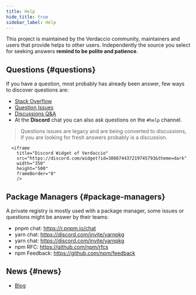 ```yaml
---
title: Help
hide_title: true
sidebar_label: Help
---
```


This project is maintained by the Verdaccio community, maintainers and users that provide helps to other users. Independently the source you select for seeking answers **remind to be polite and patience**.

## Questions {#questions}

If you have a question, most probably has already been answer, few ways to discover questions are:

- [Stack Overflow](https://stackoverflow.com/questions/tagged/verdaccio)
- [Question Issues](https://github.com/verdaccio/verdaccio/issues?utf8=✓&q=is%3Aissue+label%3Aquestion+)
- [Discussions Q&A](https://github.com/verdaccio/verdaccio/discussions/categories/q-a)
- At the **Discord** chat you can also ask questions on the `#help` channel.

> Questions issues are legacy and are being converted to discussions, if you are looking for fresh answers probably is a discussion.

```mdx-code-block
  <iframe
    title="Discord Widget of Verdaccio"
    src="https://discord.com/widget?id=388674437219745793&theme=dark"
    width="350"
    height="500"
    frameBorder="0"
    />
```

## Package Managers {#package-managers}

A private registry is mostly used with a package manager, some issues or questions might be answer by their teams:

- pnpm chat: https://r.pnpm.io/chat
- yarn chat: https://discord.com/invite/yarnpkg
- yarn chat: https://discord.com/invite/yarnpkg
- npm RFC: https://github.com/npm/rfcs
- npm Feedback: https://github.com/npm/feedback

## News {#news}

- [Blog](https://verdaccio.org/blog)
